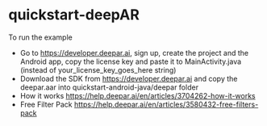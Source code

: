 # quickstart-deepAR

To run the example
* Go to https://developer.deepar.ai, sign up, create the project and the Android app, copy the license key and paste it to MainActivity.java (instead of your_license_key_goes_here string)
* Download the SDK from https://developer.deepar.ai and copy the deepar.aar into quickstart-android-java/deepar folder
* How it works https://help.deepar.ai/en/articles/3704262-how-it-works
* Free Filter Pack https://help.deepar.ai/en/articles/3580432-free-filters-pack
